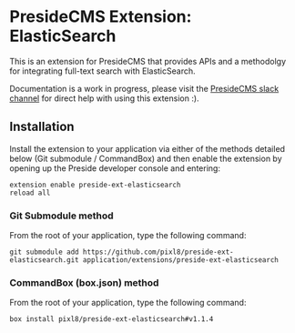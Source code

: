 # PresideCMS Extension: ElasticSearch

This is an extension for PresideCMS that provides APIs and a methodolgy for integrating full-text search with ElasticSearch.

Documentation is a work in progress, please visit the [PresideCMS slack channel](https://presidecms-slack.herokuapp.com/) for direct help with using this extension :).

## Installation

Install the extension to your application via either of the methods detailed below (Git submodule / CommandBox) and then enable the extension by opening up the Preside developer console and entering:

    extension enable preside-ext-elasticsearch
    reload all

### Git Submodule method

From the root of your application, type the following command:

    git submodule add https://github.com/pixl8/preside-ext-elasticsearch.git application/extensions/preside-ext-elasticsearch

### CommandBox (box.json) method

From the root of your application, type the following command:

    box install pixl8/preside-ext-elasticsearch#v1.1.4

